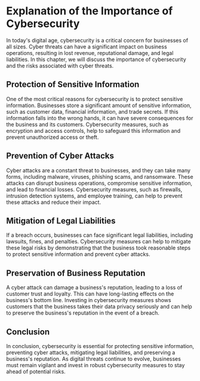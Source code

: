 Explanation of the Importance of Cybersecurity
============================================================

In today's digital age, cybersecurity is a critical concern for businesses of all sizes. Cyber threats can have a significant impact on business operations, resulting in lost revenue, reputational damage, and legal liabilities. In this chapter, we will discuss the importance of cybersecurity and the risks associated with cyber threats.

Protection of Sensitive Information
-----------------------------------

One of the most critical reasons for cybersecurity is to protect sensitive information. Businesses store a significant amount of sensitive information, such as customer data, financial information, and trade secrets. If this information falls into the wrong hands, it can have severe consequences for the business and its customers. Cybersecurity measures, such as encryption and access controls, help to safeguard this information and prevent unauthorized access or theft.

Prevention of Cyber Attacks
---------------------------

Cyber attacks are a constant threat to businesses, and they can take many forms, including malware, viruses, phishing scams, and ransomware. These attacks can disrupt business operations, compromise sensitive information, and lead to financial losses. Cybersecurity measures, such as firewalls, intrusion detection systems, and employee training, can help to prevent these attacks and reduce their impact.

Mitigation of Legal Liabilities
-------------------------------

If a breach occurs, businesses can face significant legal liabilities, including lawsuits, fines, and penalties. Cybersecurity measures can help to mitigate these legal risks by demonstrating that the business took reasonable steps to protect sensitive information and prevent cyber attacks.

Preservation of Business Reputation
-----------------------------------

A cyber attack can damage a business's reputation, leading to a loss of customer trust and loyalty. This can have long-lasting effects on the business's bottom line. Investing in cybersecurity measures shows customers that the business takes their data privacy seriously and can help to preserve the business's reputation in the event of a breach.

Conclusion
----------

In conclusion, cybersecurity is essential for protecting sensitive information, preventing cyber attacks, mitigating legal liabilities, and preserving a business's reputation. As digital threats continue to evolve, businesses must remain vigilant and invest in robust cybersecurity measures to stay ahead of potential risks.
